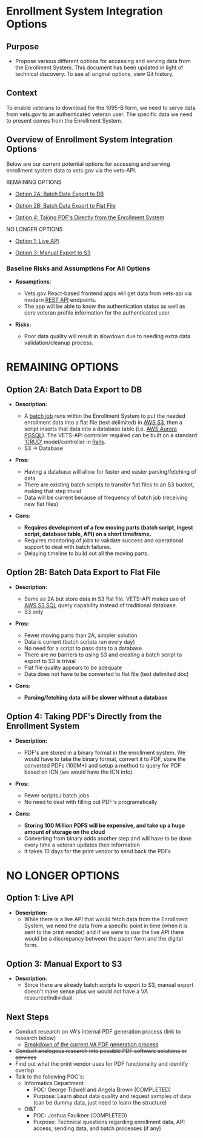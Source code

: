 # Enrollment System Integration Options


## Purpose
- Propose various different options for accessing and serving data from the Enrollment System. This document has been updated in light of technical discovery. To see all original options, view Git history. 

## Context
To enable veterans to download for the 1095-B form, we need to serve data from vets.gov to an authenticated veteran user. The specific data we need to present comes from the Enrollment System. 

## Overview of Enrollment System Integration Options
Below are our current potential options for accessing and serving enrollment system data to vets.gov via the vets-API.

REMAINING OPTIONS

- [Option 2A: Batch Data Export to DB](#option-2a-batch-data-export-to-db)

- [Option 2B: Batch Data Export to Flat File](#option-2b-batch-data-export-to-flat-file)

- [Option 4: Taking PDF's Directly from the Enrollment System](#option-4-taking-pdfs-directly-from-the-enrollment-system)

NO LONGER OPTIONS

- [Option 1: Live API](#option-1-live-api)

- [Option 3: Manual Export to S3](#option-3-manual-export-to-s3)




### Baseline Risks and Assumptions For All Options
- **Assumptions**:
  - Vets.gov React-based frontend apps will get data from vets-api via modern [REST API](https://www.freelancinggig.com/blog/2018/11/02/what-is-the-difference-between-api-and-rest-api/) endpoints.
  - The app will be able to know the authentication status as well as core veteran profile information for the authenticated user.

- **Risks:**
  - Poor data quality will result in slowdown due to needing extra data validation/cleanup process.

# REMAINING OPTIONS
  

## Option 2A: Batch Data Export to DB
- **Description:**
  - A [batch job](https://www.techopedia.com/definition/28727/batch-job-sap) runs within the Enrollment System to put the needed enrollment data into a flat file (text delimited) in [AWS S3](https://aws.amazon.com/s3/), then a script inserts that data into a database table (i.e. [AWS Aurora PGSQL](https://aws.amazon.com/rds/aurora/?aurora-whats-new.sort-by=item.additionalFields.postDateTime&aurora-whats-new.sort-order=desc)). The VETS-API controller required can be built on a standard [‘CRUD’](https://www.sumologic.com/glossary/crud/) model/controller in [Rails](https://www.sitepoint.com/model-view-controller-mvc-architecture-rails/).
  - S3 -> Database

- **Pros:**
  - Having a database will allow for faster and easier parsing/fetching of data 
  - There are existing batch scripts to transfer flat files to an S3 bucket, making that step trivial
  - Data will be current because of frequency of batch job (receiving new flat files)

- **Cons:**
  - **Requires development of a few moving parts (batch script, ingest script, database table, API) on a short timeframe.**
  - Requires monitoring of jobs to validate success and operational support to deal with batch failures.
  - Delaying timeline to build out all the moving parts.




## Option 2B: Batch Data Export to Flat File
- **Description:**
  - Same as 2A but store data in S3 flat file. VETS-API makes use of [AWS S3 SQL](https://towardsdatascience.com/ditch-the-database-20a5a0a1fb72) query capability instead of traditional database. 
  - S3 only

- **Pros:**
  - Fewer moving parts than 2A, simpler solution
  - Data is current (batch scripts run every day) 
  - No need for a script to pass data to a database.
  - There are no barriers to using S3 and creating a batch script to export to S3 is trivial
  - Flat file quality appears to be adequate 
  - Data does not have to be converted to flat file (text delimited doc) 

- **Cons:**
  - **Parsing/fetching data will be slower without a database**



## Option 4: Taking PDF's Directly from the Enrollment System

- **Description:**
  - PDF's are stored in a binary format in the enrollment system. We would have to take the binary format, convert it to PDF, store the converted PDFs (100M+) and setup a method to query for PDF based on ICN (we would have the ICN info). 

- **Pros:**
  - Fewer scripts / batch jobs
  - No need to deal with filling out PDF's programatically

- **Cons:**
  - **Storing 100 Million PDFS will be expensive, and take up a huge amount of storage on the cloud**
  - Converting from binary adds another step and will have to be done every time a veteran updates their information
  - It takes 10 days for the print vendor to send back the PDFs


# NO LONGER OPTIONS

## Option 1: Live API 
- **Description:**
  - While there is a live API that would fetch data from the Enrollment System, we need the data from a specific point in time (when it is sent to the print vendor) and if we were to use the live API there would be a discrepancy between the paper form and the digital form.
  

## Option 3: Manual Export to S3 

- **Description:**
  - Since there are already batch scripts to export to S3, manual export doesn't make sense plus we would not have a VA resource/individual. 
  

## Next Steps
- Conduct research on VA's internal PDF generation process (link to research below) 
  -  [Breakdown of the current VA PDF generation process](https://github.com/department-of-veterans-affairs/va.gov-team/blob/master/products/health-care/1095b-tax-form/research/tech/va-pdf-generation-process.md)
- <strike>Conduct analogous research into possible PDF software solutions or services</strike>
- Find out what the print vendor uses for PDF functionality and identify overlap
- Talk to the following POC's:
  - Informatics Department
    - POC: George Tidwell and Angela Brown (COMPLETED)
    - Purpose: Learn about data quality and request samples of data (can be dummy data, just need to learn the structure)
  - OI&T
    - POC: Joshua Faulkner (COMPLETED) 
    - Purpose: Technical questions regarding enrollment data, API access, sending data, and batch processes (if any)
  
